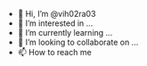 - 👋 Hi, I’m @vih02ra03
- 👀 I’m interested in ...
- 🌱 I’m currently learning ...
- 💞️ I’m looking to collaborate on ...
- 📫 How to reach me 

